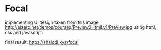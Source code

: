 # Focal

implementing UI design taken from this image http://elzero.net/demos/courses/Preview2HtmlLv1/Preview.jpg using html, css and javascript.

final result: https://shalodi.xyz/focal

